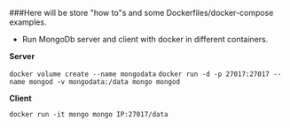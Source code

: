###Here will be store "how to"s and some Dockerfiles/docker-compose examples.


- Run MongoDb server and client with docker in different containers.


**Server**

`docker volume create --name mongodata`
`docker run -d -p 27017:27017 --name mongod -v mongodata:/data mongo mongod`

**Client**

`docker run -it mongo mongo IP:27017/data`